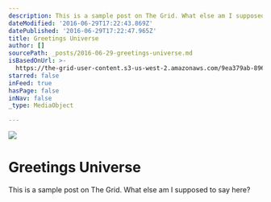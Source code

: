 ```yaml
---
description: This is a sample post on The Grid. What else am I supposed to say here?
dateModified: '2016-06-29T17:22:43.869Z'
datePublished: '2016-06-29T17:22:47.965Z'
title: Greetings Universe
author: []
sourcePath: _posts/2016-06-29-greetings-universe.md
isBasedOnUrl: >-
  https://the-grid-user-content.s3-us-west-2.amazonaws.com/9ea379ab-8964-4050-addd-8a0b63465391.jpg
starred: false
inFeed: true
hasPage: false
inNav: false
_type: MediaObject

---
```

![](https://the-grid-user-content.s3-us-west-2.amazonaws.com/9ea379ab-8964-4050-addd-8a0b63465391.jpg)

# Greetings Universe

This is a sample post on The Grid. What else am I supposed to say here?